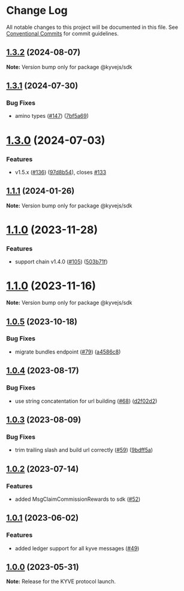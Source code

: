 # Change Log

All notable changes to this project will be documented in this file.
See [Conventional Commits](https://conventionalcommits.org) for commit guidelines.

## [1.3.2](https://github.com/KYVENetwork/kyvejs/compare/@kyvejs/sdk@1.3.1...@kyvejs/sdk@1.3.2) (2024-08-07)

**Note:** Version bump only for package @kyvejs/sdk

## [1.3.1](https://github.com/KYVENetwork/kyvejs/compare/@kyvejs/sdk@1.3.0...@kyvejs/sdk@1.3.1) (2024-07-30)

### Bug Fixes

- amino types ([#147](https://github.com/KYVENetwork/kyvejs/issues/147)) ([7bf5a69](https://github.com/KYVENetwork/kyvejs/commit/7bf5a69455c3b055b0051d811b13672542cdcc8e))

# [1.3.0](https://github.com/KYVENetwork/kyvejs/compare/@kyvejs/sdk@1.1.1...@kyvejs/sdk@1.3.0) (2024-07-03)

### Features

- v1.5.x ([#136](https://github.com/KYVENetwork/kyvejs/issues/136)) ([97d8b54](https://github.com/KYVENetwork/kyvejs/commit/97d8b54833d50bee7eb1a6e17d61f71d81887a9d)), closes [#133](https://github.com/KYVENetwork/kyvejs/issues/133)

## [1.1.1](https://github.com/KYVENetwork/kyvejs/compare/@kyvejs/sdk@1.1.0...@kyvejs/sdk@1.1.1) (2024-01-26)

**Note:** Version bump only for package @kyvejs/sdk

# [1.1.0](https://github.com/KYVENetwork/kyvejs/compare/@kyvejs/sdk@1.1.0-rc1...@kyvejs/sdk@1.1.0) (2023-11-28)

### Features

- support chain v1.4.0 ([#105](https://github.com/KYVENetwork/kyvejs/issues/105)) ([503b71f](https://github.com/KYVENetwork/kyvejs/commit/503b71f40ed4d32c68d2bff34cfcf88120944c73))

# [1.1.0](https://github.com/KYVENetwork/kyvejs/compare/@kyvejs/sdk@1.1.0-rc1...@kyvejs/sdk@1.1.0) (2023-11-16)

**Note:** Version bump only for package @kyvejs/sdk

## [1.0.5](https://github.com/KYVENetwork/kyvejs/compare/@kyvejs/sdk@1.0.4...@kyvejs/sdk@1.0.5) (2023-10-18)

### Bug Fixes

- migrate bundles endpoint ([#79](https://github.com/KYVENetwork/kyvejs/issues/79)) ([a4586c8](https://github.com/KYVENetwork/kyvejs/commit/a4586c810bff3e7788a14de0c09ecaf84520d5d3))

## [1.0.4](https://github.com/KYVENetwork/kyvejs/compare/@kyvejs/sdk@1.0.3...@kyvejs/sdk@1.0.4) (2023-08-17)

### Bug Fixes

- use string concatentation for url building ([#68](https://github.com/KYVENetwork/kyvejs/issues/68)) ([d2f02d2](https://github.com/KYVENetwork/kyvejs/commit/d2f02d29a44cd602136940c6258292310312d65a))

## [1.0.3](https://github.com/KYVENetwork/kyvejs/compare/@kyvejs/sdk@1.0.2...@kyvejs/sdk@1.0.3) (2023-08-09)

### Bug Fixes

- trim trailing slash and build url correctly ([#59](https://github.com/KYVENetwork/kyvejs/issues/59)) ([9bdff5a](https://github.com/KYVENetwork/kyvejs/commit/9bdff5a7cb12a8a1fc7711c425f21b0707f816d4))

## [1.0.2](https://github.com/KYVENetwork/kyvejs/compare/@kyvejs/sdk@1.0.1...@kyvejs/sdk@1.0.2) (2023-07-14)

### Features

- added MsgClaimCommissionRewards to sdk ([#52](https://github.com/KYVENetwork/kyvejs/issues/52))

## [1.0.1](https://github.com/KYVENetwork/kyvejs/compare/@kyvejs/sdk@1.0.0...@kyvejs/sdk@1.0.1) (2023-06-02)

### Features

- added ledger support for all kyve messages ([#49](https://github.com/KYVENetwork/kyvejs/issues/49))

## [1.0.0](https://github.com/KYVENetwork/kyvejs/compare/@kyvejs/sdk@1.0.0-beta.16...@kyvejs/sdk@1.0.0) (2023-05-31)

**Note:** Release for the KYVE protocol launch.
